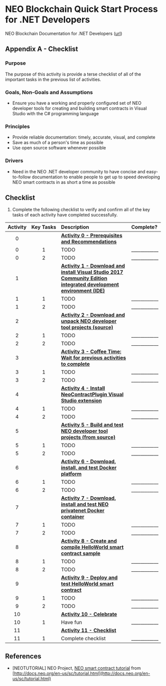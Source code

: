 # NEO Blockchain Quick Start Process for .NET Developers

NEO Blockchain Documentation for .NET Developers ([url](https://github.com/mwherman2000/neo-windocs/tree/master/windocs))

## Appendix A - Checklist

### Purpose

The purpose of this activity is provide a terse checklist of all of the important tasks in the previous list of activities.

### Goals, Non-Goals and Assumptions

* Ensure you have a working and properly configured set of NEO developer tools for creating and building smart contracts in Visual Studio with the C# programming language

### Principles

* Provide reliable documentation: timely, accurate, visual, and complete
* Save as much of a person's time as possible
* Use open source software whenever possible

### Drivers

* Need in the NEO .NET developer community to have concise and easy-to-follow documentation to enable people to get up to speed developing NEO smart contracts in as short a time as possible

## Checklist

1. Complete the following checklist to verify and confirm all of the key tasks of each activity have completed successfully.

Activity | Key&nbsp;Tasks | Description | Complete?
:--------:|:---------:|:----------- |:---------
0 | | **[Activity 0 - Prerequisites and Recommendations](./00-prerequisites.md)**
0 | 1 | TODO | ____________
0 | 2 | TODO | ____________
1 | | **[Activity 1 - Download and install Visual Studio 2017 Community Edition integrated development environment (IDE)](./01-installvisualstudio.md)**
1 | 1 | TODO | ____________
1 | 2 | TODO | ____________
2 | | **[Activity 2 - Download and unpack NEO developer tool projects (source)](./02-downloadneodevtoolsrc.md)**
2 | 1 | TODO | ____________
2 | 2 | TODO | ____________
3 | | **[Activity 3 - Coffee Time: Wait for previous activities to complete](./03-coffeetime-waitforprevactivities.md)**
3 | 1 | TODO | ____________
3 | 2 | TODO | ____________
4 | | **[Activity 4 - Install NeoContractPlugin Visual Studio extension](./04-installvsneocontractplugin.md)**
4 | 1 | TODO | ____________
4 | 2 | TODO | ____________
5 | | **[Activity 5 - Build and test NEO developer tool projects (from source)](./05-buildneodevtools.md)**
5 | 1 | TODO | ____________
5 | 2 | TODO | ____________
6 | | **[Activity 6 - Download, install, and test Docker platform](./06-installdockerplatform.md)**
6 | 1 | TODO | ____________
6 | 2 | TODO | ____________
7 | | **[Activity 7 - Download, install and test NEO privatenet Docker container](./07-installneoprivatenetcontainer.md)**
7 | 1 | TODO | ____________
7 | 2 | TODO | ____________
8 | | **[Activity 8 - Create and compile HelloWorld smart contract sample](./08-createcompilesmartcontract.md)**
8 | 1 | TODO | ____________
8 | 2 | TODO | ____________
9 | | **[Activity 9 - Deploy and test HelloWorld smart contract](./09-deploytestsmartcontract.md)**
9 | 1 | TODO | ____________
9 | 2 | TODO | ____________
10 | | **[Activity 10 - Celebrate](./10-celebrate.md)**
10 | 1 | Have fun | ____________
11 | | **[Activity 11 - Checklist](./11-checklist.md)**
11 | 1 | Complete checklist | ____________

## References

* [NEOTUTORIAL] NEO Project, [NEO smart contract tutorial](http://docs.neo.org/en-us/sc/tutorial.html) from [http://docs.neo.org/en-us/sc/tutorial.html](http://docs.neo.org/en-us/sc/tutorial.html)
